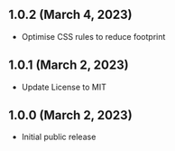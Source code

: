 ## 1.0.2 (March 4, 2023)

- Optimise CSS rules to reduce footprint

## 1.0.1 (March 2, 2023)

- Update License to MIT

## 1.0.0 (March 2, 2023)

- Initial public release
